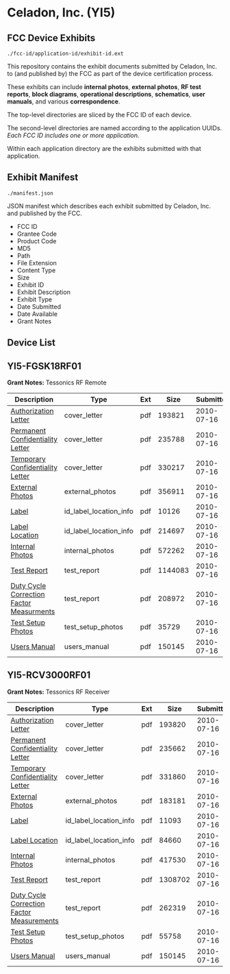 # Celadon, Inc. (YI5)
## FCC Device Exhibits

```
./fcc-id/application-id/exhibit-id.ext
```

This repository contains the exhibit documents submitted by Celadon, Inc. to (and published by) the FCC as part of the device certification process.

These exhibits can include **internal photos**, **external photos**, **RF test reports**, **block diagrams**, **operational descriptions**, **schematics**, **user manuals**, and various **correspondence**.

The top-level directories are sliced by the FCC ID of each device.

The second-level directories are named according to the application UUIDs. *Each FCC ID includes one or more application.*

Within each application directory are the exhibits submitted with that application. 

## Exhibit Manifest

```
./manifest.json
```

JSON manifest which describes each exhibit submitted by Celadon, Inc. and published by the FCC.

- FCC ID
- Grantee Code
- Product Code
- MD5
- Path
- File Extension
- Content Type
- Size
- Exhibit ID
- Exhibit Description
- Exhibit Type
- Date Submitted
- Date Available
- Grant Notes

## Device List
## YI5-FGSK18RF01
**Grant Notes:** Tessonics RF Remote

| Description | Type | Ext | Size | Submitted | Available |
| ----------- | ---- | --- | ---- | --------- | --------- |
| [Authorization Letter](YI5-FGSK18RF01/85c075fcbdfc754de08dc662c92f2139/1312985.pdf) | cover_letter | pdf | 193821 | 2010-07-16 | 2010-07-21 |
| [Permanent Confidentiality Letter](YI5-FGSK18RF01/85c075fcbdfc754de08dc662c92f2139/1312986.pdf) | cover_letter | pdf | 235788 | 2010-07-16 | 2010-07-21 |
| [Temporary Confidentiality Letter](YI5-FGSK18RF01/85c075fcbdfc754de08dc662c92f2139/1312987.pdf) | cover_letter | pdf | 330217 | 2010-07-16 | 2010-07-21 |
| [External Photos](YI5-FGSK18RF01/85c075fcbdfc754de08dc662c92f2139/1312988.pdf) | external_photos | pdf | 356911 | 2010-07-16 | 2011-01-12 |
| [Label](YI5-FGSK18RF01/85c075fcbdfc754de08dc662c92f2139/1312989.pdf) | id_label_location_info | pdf | 10126 | 2010-07-16 | 2010-07-21 |
| [Label Location](YI5-FGSK18RF01/85c075fcbdfc754de08dc662c92f2139/1312990.pdf) | id_label_location_info | pdf | 214697 | 2010-07-16 | 2010-07-21 |
| [Internal Photos](YI5-FGSK18RF01/85c075fcbdfc754de08dc662c92f2139/1312991.pdf) | internal_photos | pdf | 572262 | 2010-07-16 | 2011-01-12 |
| [Test Report](YI5-FGSK18RF01/85c075fcbdfc754de08dc662c92f2139/1312994.pdf) | test_report | pdf | 1144083 | 2010-07-16 | 2010-07-21 |
| [Duty Cycle Correction Factor Measurments](YI5-FGSK18RF01/85c075fcbdfc754de08dc662c92f2139/1312995.pdf) | test_report | pdf | 208972 | 2010-07-16 | 2010-07-21 |
| [Test Setup Photos](YI5-FGSK18RF01/85c075fcbdfc754de08dc662c92f2139/1312996.pdf) | test_setup_photos | pdf | 35729 | 2010-07-16 | 2011-01-12 |
| [Users Manual](YI5-FGSK18RF01/85c075fcbdfc754de08dc662c92f2139/1312983.pdf) | users_manual | pdf | 150145 | 2010-07-16 | 2011-01-12 |
## YI5-RCV3000RF01
**Grant Notes:** Tessonics RF Receiver

| Description | Type | Ext | Size | Submitted | Available |
| ----------- | ---- | --- | ---- | --------- | --------- |
| [Authorization Letter](YI5-RCV3000RF01/fe980ac908fa7325dd9ded14fbad1a3c/1312971.pdf) | cover_letter | pdf | 193820 | 2010-07-16 | 2010-07-21 |
| [Permanent Confidentiality Letter](YI5-RCV3000RF01/fe980ac908fa7325dd9ded14fbad1a3c/1312972.pdf) | cover_letter | pdf | 235662 | 2010-07-16 | 2010-07-21 |
| [Temporary Confidentiality Letter](YI5-RCV3000RF01/fe980ac908fa7325dd9ded14fbad1a3c/1312973.pdf) | cover_letter | pdf | 331860 | 2010-07-16 | 2010-07-21 |
| [External Photos](YI5-RCV3000RF01/fe980ac908fa7325dd9ded14fbad1a3c/1312974.pdf) | external_photos | pdf | 183181 | 2010-07-16 | 2011-01-12 |
| [Label](YI5-RCV3000RF01/fe980ac908fa7325dd9ded14fbad1a3c/1312975.pdf) | id_label_location_info | pdf | 11093 | 2010-07-16 | 2010-07-21 |
| [Label Location](YI5-RCV3000RF01/fe980ac908fa7325dd9ded14fbad1a3c/1312976.pdf) | id_label_location_info | pdf | 84660 | 2010-07-16 | 2010-07-21 |
| [Internal Photos](YI5-RCV3000RF01/fe980ac908fa7325dd9ded14fbad1a3c/1312977.pdf) | internal_photos | pdf | 417530 | 2010-07-16 | 2011-01-12 |
| [Test Report](YI5-RCV3000RF01/fe980ac908fa7325dd9ded14fbad1a3c/1312980.pdf) | test_report | pdf | 1308702 | 2010-07-16 | 2010-07-21 |
| [Duty Cycle Correction Factor Measurements](YI5-RCV3000RF01/fe980ac908fa7325dd9ded14fbad1a3c/1312981.pdf) | test_report | pdf | 262319 | 2010-07-16 | 2010-07-21 |
| [Test Setup Photos](YI5-RCV3000RF01/fe980ac908fa7325dd9ded14fbad1a3c/1312982.pdf) | test_setup_photos | pdf | 55758 | 2010-07-16 | 2011-01-12 |
| [Users Manual](YI5-RCV3000RF01/fe980ac908fa7325dd9ded14fbad1a3c/1312983.pdf) | users_manual | pdf | 150145 | 2010-07-16 | 2011-01-12 |
